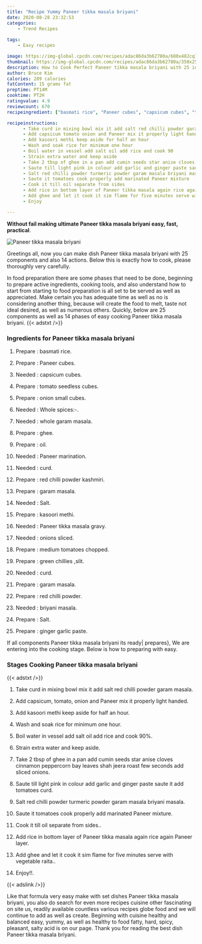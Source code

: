 ```yaml
---
title: "Recipe Yummy Paneer tikka masala briyani"
date: 2020-08-28 23:32:53
categories:
    - Trend Recipes
    
tags:
    - Easy recipes

image: https://img-global.cpcdn.com/recipes/adac86da3b62780a/680x482cq70/paneer-tikka-masala-briyani-recipe-main-photo.jpg
thumbnail: https://img-global.cpcdn.com/recipes/adac86da3b62780a/350x250cq70/paneer-tikka-masala-briyani-recipe-main-photo.jpg
description: How to Cook Perfect Paneer tikka masala briyani with 25 ingredients and 14 stages of easy cooking.
author: Bruce Kim
calories: 289 calories
fatContent: 15 grams fat
preptime: PT14M
cooktime: PT2H
ratingvalue: 4.9
reviewcount: 670
recipeingredient: ["basmati rice", "Paneer cubes", "capsicum cubes", "tomato seedless cubes", "onion small cubes", "Whole spices", "whole garam masala", "ghee", "oil", "Paneer marination", "curd", "red chilli powder kashmiri", "garam masala", "Salt", "kasoori methi", "Paneer tikka masala gravy", "onions sliced", "medium tomatoes chopped", "green chillies slit", "curd", "garam masala", "red chilli powder", "briyani masala", "Salt", "ginger garlic paste"]

recipeinstructions: 
      - Take curd in mixing bowl mix it add salt red chilli powder garam masala 
      - Add capsicum tomato onion and Paneer mix it properly light handed 
      - Add kasoori methi keep aside for half an hour 
      - Wash and soak rice for minimum one hour 
      - Boil water in vessel add salt oil add rice and cook 90 
      - Strain extra water and keep aside 
      - Take 2 tbsp of ghee in a pan add cumin seeds star anise cloves cinnamon peppercorn bay leaves shah jeera roast few seconds add sliced onions 
      - Saute till light pink in colour add garlic and ginger paste saute it add tomatoes curd 
      - Salt red chilli powder turmeric powder garam masala briyani masala 
      - Saute it tomatoes cook properly add marinated Paneer mixture 
      - Cook it till oil separate from sides 
      - Add rice in bottom layer of Paneer tikka masala again rice again Paneer layer 
      - Add ghee and let it cook it sim flame for five minutes serve with vegetable raita 
      - Enjoy

---
```




**Without fail making ultimate Paneer tikka masala briyani easy, fast, practical**. 


![Paneer tikka masala briyani](https://img-global.cpcdn.com/recipes/adac86da3b62780a/680x482cq70/paneer-tikka-masala-briyani-recipe-main-photo.jpg "Paneer tikka masala briyani")




Greetings all, now you can make dish Paneer tikka masala briyani with 25 components and also 14 actions. Below this is exactly how to cook, please thoroughly very carefully.

In food preparation there are some phases that need to be done, beginning to prepare active ingredients, cooking tools, and also understand how to start from starting to food preparation is all set to be served as well as appreciated. Make certain you has adequate time as well as no is considering another thing, because will create the food to melt, taste not ideal desired, as well as numerous others. Quickly, below are 25 components as well as 14 phases of easy cooking Paneer tikka masala briyani.
{{< adstxt />}}

### Ingredients for Paneer tikka masala briyani


1. Prepare  : basmati rice.

1. Prepare  : Paneer cubes.

1. Needed  : capsicum cubes.

1. Prepare  : tomato seedless cubes.

1. Prepare  : onion small cubes.

1. Needed  : Whole spices:-.

1. Needed  : whole garam masala.

1. Prepare  : ghee.

1. Prepare  : oil.

1. Needed  : Paneer marination.

1. Needed  : curd.

1. Prepare  : red chilli powder kashmiri.

1. Prepare  : garam masala.

1. Needed  : Salt.

1. Prepare  : kasoori methi.

1. Needed  : Paneer tikka masala gravy.

1. Needed  : onions sliced.

1. Prepare  : medium tomatoes chopped.

1. Prepare  : green chillies ,slit.

1. Needed  : curd.

1. Prepare  : garam masala.

1. Prepare  : red chilli powder.

1. Needed  : briyani masala.

1. Prepare  : Salt.

1. Prepare  : ginger garlic paste.



If all components Paneer tikka masala briyani its ready| prepares}, We are entering into the cooking stage. Below is how to preparing with easy.

### Stages Cooking Paneer tikka masala briyani

{{< adstxt />}}


1. Take curd in mixing bowl mix it add salt red chilli powder garam masala.



1. Add capsicum, tomato, onion and Paneer mix it properly light handed.



1. Add kasoori methi keep aside for half an hour.



1. Wash and soak rice for minimum one hour.



1. Boil water in vessel add salt oil add rice and cook 90%.



1. Strain extra water and keep aside.



1. Take 2 tbsp of ghee in a pan add cumin seeds star anise cloves cinnamon peppercorn bay leaves shah jeera roast few seconds add sliced onions.



1. Saute till light pink in colour add garlic and ginger paste saute it add tomatoes curd.



1. Salt red chilli powder turmeric powder garam masala briyani masala.



1. Saute it tomatoes cook properly add marinated Paneer mixture.



1. Cook it till oil separate from sides..



1. Add rice in bottom layer of Paneer tikka masala again rice again Paneer layer.



1. Add ghee and let it cook it sim flame for five minutes serve with vegetable raita..



1. Enjoy!!.





{{< adslink />}}

Like that formula very easy make with set dishes Paneer tikka masala briyani, you also do search for even more recipes cuisine other fascinating on site us, readily available countless various recipes globe food and we will continue to add as well as create. Beginning with cuisine healthy and balanced easy, yummy, as well as healthy to food fatty, hard, spicy, pleasant, salty acid is on our page. Thank you for reading the best dish Paneer tikka masala briyani.

